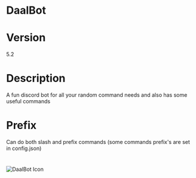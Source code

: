 # DaalBot

# Version
5.2

# Description
A fun discord bot for all your random command needs and also has some useful commands

# Prefix
Can do both slash and prefix commands
(some commands prefix's are set in config.json)

#

![DaalBot Icon](https://pinymedia.web.app/Daalbot.png)
